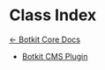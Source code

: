 # Class Index

[&larr; Botkit Core Docs](..)

* [Botkit CMS Plugin](..//Users/benbrown/code/botkit/packages/docs/build/../plugins/cms.md)
